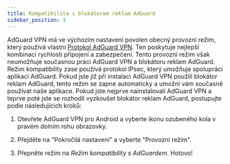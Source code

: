 ```yaml
---
title: Kompatibilita s blokátorem reklam AdGuard
sidebar_position: 3
---
```



AdGuard VPN má ve výchozím nastavení povolen obecný provozní režim, který používá vlastní [Protokol AdGuard VPN](/general/adguard-vpn-protocol.mdx). Ten poskytuje nejlepší kombinaci rychlosti připojení a zabezpečení. Tento provozní režim však neumožňuje současnou práci AdGuard VPN a blokátoru reklam AdGuard. Režim kompatibility zase používá protokol IPsec, který umožňuje spolupráci aplikací AdGuard. Pokud jste již při instalaci AdGuard VPN použili blokátor reklam AdGuard, tento režim se zapne automaticky a umožní vám současně používat naše aplikace. Pokud jste nejprve nainstalovali AdGuard VPN a teprve poté jste se rozhodli vyzkoušet blokátor reklam AdGuard, postupujte podle následujících kroků:

1. Otevřete AdGuard VPN pro Android a vyberte ikonu ozubeného kola v pravém dolním rohu obrazovky.

2. Přejděte na "Pokročilá nastavení" a vyberte "Provozní režim".

3. Přepněte režim na *Režim kompatibility s AdGuardem*. Hotovo!